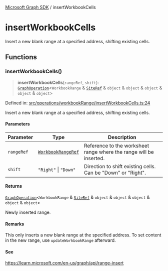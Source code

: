 [Microsoft Graph SDK](README.md) / insertWorkbookCells

# insertWorkbookCells

Insert a new blank range at a specified address, shifting existing cells.

## Functions

### insertWorkbookCells()

> **insertWorkbookCells**(`rangeRef`, `shift`): [`GraphOperation`](GraphOperation.md#graphoperation)\<`WorkbookRange` & [`SiteRef`](Site-1.md#siteref) & `object` & `object` & `object` & `object` & `object`\>

Defined in: [src/operations/workbookRange/insertWorkbookCells.ts:24](https://github.com/Future-Secure-AI/microsoft-graph/blob/main/src/operations/workbookRange/insertWorkbookCells.ts#L24)

Insert a new blank range at a specified address, shifting existing cells.

#### Parameters

| Parameter | Type | Description |
| ------ | ------ | ------ |
| `rangeRef` | [`WorkbookRangeRef`](WorkbookRange-1.md#workbookrangeref) | Reference to the worksheet range where the range will be inserted. |
| `shift` | `"Right"` \| `"Down"` | Direction to shift existing cells. Can be "Down" or "Right". |

#### Returns

[`GraphOperation`](GraphOperation.md#graphoperation)\<`WorkbookRange` & [`SiteRef`](Site-1.md#siteref) & `object` & `object` & `object` & `object` & `object`\>

Newly inserted range.

#### Remarks

This only inserts a new blank range at the specified address. To set content in the new range, use `updateWorkbookRange` afterward.

#### See

https://learn.microsoft.com/en-us/graph/api/range-insert
